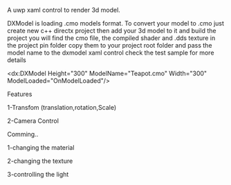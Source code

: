 A uwp xaml control to render 3d model.

DXModel is loading .cmo models format. To convert your model to .cmo just create new c++ directx project then add your 3d model to it and build the project you will find the cmo file, the compiled shader and .dds texture in the project pin folder copy them to your project root folder and pass the model name to the dxmodel xaml control check the test sample for more details

 <dx:DXModel Height="300"
             ModelName="Teapot.cmo"
             Width="300"
             ModelLoaded="OnModelLoaded"/>

Features

1-Transfom (translation,rotation,Scale)

2-Camera Control

Comming.. 

1-changing the material

2-changing the texture

3-controlling the light 
